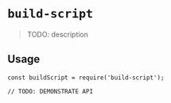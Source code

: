 # `build-script`

> TODO: description

## Usage

```
const buildScript = require('build-script');

// TODO: DEMONSTRATE API
```
